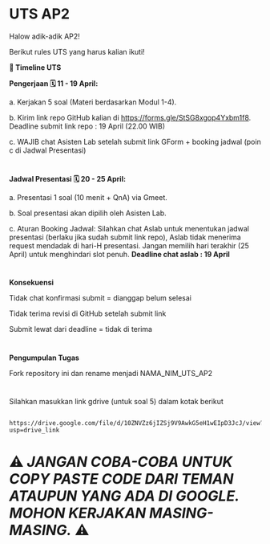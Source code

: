 # UTS AP2

Halow adik-adik AP2! 

Berikut rules UTS yang harus kalian ikuti!

**📅 Timeline UTS**

**Pengerjaan 🗓️ 11 - 19 April:**

a. Kerjakan 5 soal (Materi berdasarkan Modul 1-4).

b. Kirim link repo GitHub kalian di https://forms.gle/StSG8xgop4Yxbm1f8. Deadline submit link repo :  19 April (22.00 WIB)

c. WAJIB chat Asisten Lab setelah submit link GForm + booking jadwal (poin c di Jadwal Presentasi)

#
**Jadwal Presentasi 🗓️ 20 - 25 April:**

a. Presentasi 1 soal (10 menit + QnA) via Gmeet.

b. Soal presentasi akan dipilih oleh Asisten Lab.

c. Aturan Booking Jadwal: Silahkan chat Aslab untuk menentukan jadwal presentasi (berlaku jika sudah submit link repo), Aslab tidak menerima request mendadak di hari-H presentasi. Jangan memilih hari terakhir (25 April) untuk menghindari slot penuh. **Deadline chat aslab : 19 April**


#
**Konsekuensi**

Tidak chat konfirmasi submit = dianggap belum selesai

Tidak terima revisi di GitHub setelah submit link

Submit lewat dari deadline = tidak di terima

#
**Pengumpulan Tugas**

Fork repository ini dan rename menjadi NAMA_NIM_UTS_AP2

#

Silahkan masukkan link gdrive (untuk soal 5) dalam kotak berikut 


      https://drive.google.com/file/d/10ZNVZz6jIZSj9V9AwkG5eH1wEIpD3JcJ/view?usp=drive_link
      

# ⚠️ _JANGAN COBA-COBA UNTUK COPY PASTE CODE DARI TEMAN ATAUPUN YANG ADA DI GOOGLE. MOHON KERJAKAN MASING-MASING._ ⚠️
